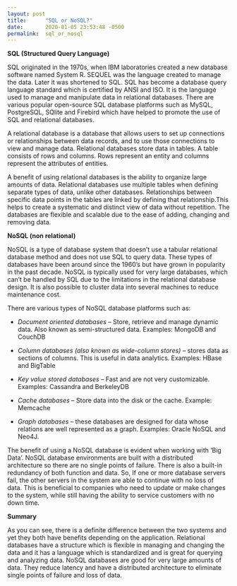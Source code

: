```yaml
---
layout: post
title:      "SQL or NoSQL?"
date:       2020-01-05 23:53:48 -0500
permalink:  sql_or_nosql
---
```






**SQL (Structured Query Language)**

SQL originated in the  1970s, when IBM laboratories created a new database software named  System R. SEQUEL was the language created to manage the data. Later it was shortened to SQL. 
SQL has become a database query language standard which is certified by ANSI and ISO. It is the language used to manage and manipulate data in relational databases. There are various popular open-source SQL database platforms such as MySQL, PostgreSQL, SQlite and Firebird which have helped to promote the use of SQL and relational databases.

A relational database is a database that allows users to set up connections or relationships between data records, and to use those connections to view and manage data.  Relational databases store data in tables. A table consists of rows and columns. Rows represent an entity and columns represent the attributes of entities. 

A benefit of using relational databases is the ability to organize large amounts of data. Relational databases use multiple tables when defining separate types of data, unlike other databases. Relationships between specific data points in the tables are linked by defining that relationship.This helps to create a systematic and distinct view of data without repetition. The databases are flexible and scalable due to the ease of adding, changing and removing data.

**NoSQL (non relational)**

NoSQL is a type of database system that doesn’t use a tabular relational database method and does not use SQL to query data. These types of databases have been around since the 1960’s but have grown in popularity in the past decade. NoSQL is typically used for very large databases, which can’t be handled by SQL due to the limitations in the relational database design. It is also possible to cluster data into several machines to reduce maintenance cost.

There are various types of NoSQL database platforms such as:

* *Document oriented databases* – Store, retrieve and manage dynamic data. Also known as semi-structured data. Examples: MongoDB and CouchDB

* *Column databases (also known as wide-column stores)*  – stores data as sections of columns. This is useful in data analytics. Examples: HBase and BigTable

* *Key value stored databases* – Fast and are not very customizable. Examples: Cassandra and BerkeleyDB

* *Cache databases* – Store data into the disk or the cache. Example:  Memcache

* *Graph databases* – these databases are designed for data whose relations are well represented as a graph. Examples: Oracle NoSQL and Neo4J.

The benefit of using a NoSQL database is evident when working with ‘Big Data’. NoSQL database environments are built with a distributed architecture so there are no single points of failure. There is also a built-in redundancy of both function and data. So, If one or more database servers fail, the other servers in the system are able to continue with no loss of data. This is beneficial to companies who need to update or make changes to the system, while still having the ability to service customers with no down time.

**Summary**

As you can see, there is a definite difference between the two systems and yet they both have benefits depending on the application. Relational databases have a structure which is flexible in managing and changing the data and it has a language which is standardized and is great for querying and analyzing data. NoSQL databases are good for very large amounts of data. They reduce latency and have a distributed architecture to eliminate single points of failure and loss of data. 
 
 

